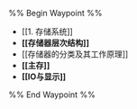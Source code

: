%% Begin Waypoint %%
- [[1. 存储系统]]
- **[[存储器层次结构]]**
- [[存储器的分类及其工作原理]]
- **[[主存]]**
- **[[IO与显示]]**

%% End Waypoint %%
